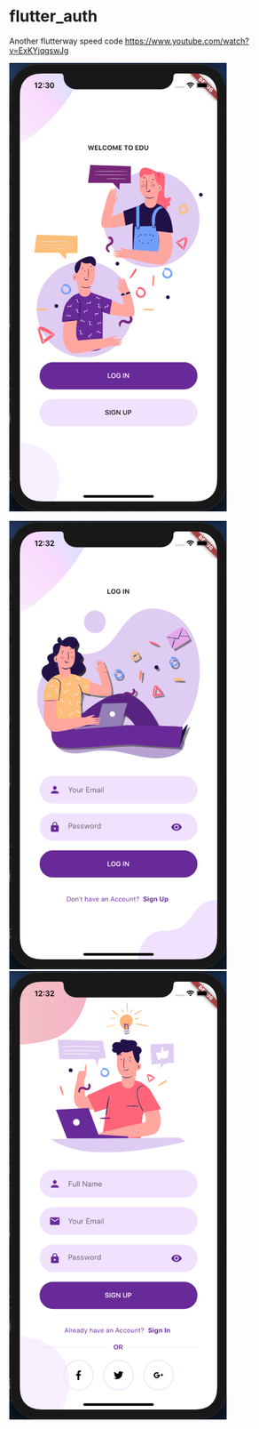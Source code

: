 # flutter_auth

Another flutterway speed code https://www.youtube.com/watch?v=ExKYjqgswJg

![Welcome](https://raw.githubusercontent.com/jmkitavi/flutter-auth-ui/master/docs/images/welcome.png)

![LogIn](https://raw.githubusercontent.com/jmkitavi/flutter-auth-ui/master/docs/images/login.png) ![SignUp](https://raw.githubusercontent.com/jmkitavi/flutter-auth-ui/master/docs/images/signup.png)
